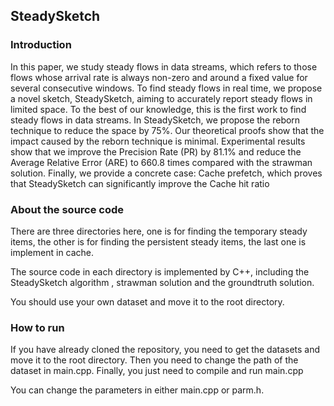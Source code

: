 ## SteadySketch

### Introduction

In this paper, we study steady flows in data streams, which refers to those flows whose arrival rate is always non-zero and around a fixed value for several consecutive windows. To find steady flows in real time, we propose a novel sketch, SteadySketch, aiming to accurately report steady flows in limited space. To the best of our knowledge, this is the first work to find steady flows in data streams. In SteadySketch, we propose the reborn technique to reduce the space by 75%. Our theoretical proofs show that the impact caused by the reborn technique is minimal. Experimental results show that we improve the Precision Rate (PR) by 81.1% and reduce the Average Relative Error (ARE) to 660.8 times compared with the strawman solution. Finally, we provide a concrete case: Cache prefetch, which proves that SteadySketch can significantly improve the Cache hit ratio  



### About the source code

There are three directories here, one is for finding the temporary steady items,  the other is for finding the persistent steady items, the last one is implement in cache.

The source code in each directory is implemented by C++, including the SteadySketch algorithm , strawman solution and the groundtruth solution.

You should use your own dataset and move it to the root directory.

### How to run

If you have already cloned the repository, you need to get the datasets and move it to the root directory. Then you need to change the path of the dataset in main.cpp. Finally, you just need to compile and run main.cpp

You can change the parameters in either main.cpp or parm.h.
